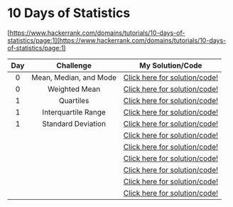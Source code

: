 # 10 Days of Statistics

[https://www.hackerrank.com/domains/tutorials/10-days-of-statistics/page:1](https://www.hackerrank.com/domains/tutorials/10-days-of-statistics/page:1)

|**Day**|               **Challenge**               |         **My Solution/Code**         |
|:-----:|:-----------------------------------------:|:------------------------------------:|
|0      | Mean, Median, and Mode                    | [Click here for solution/code!](https://github.com/marwin-ko/competitive_programming/blob/master/HackerRank/10_Days_of_Statistics/mean_median_mode.md)|
|0      | Weighted Mean                             | [Click here for solution/code!](https://github.com/marwin-ko/competitive_programming/blob/master/HackerRank/10_Days_of_Statistics/weighted_mean.md)|
|1      | Quartiles                                 | [Click here for solution/code!](https://github.com/marwin-ko/competitive_programming/blob/master/HackerRank/10_Days_of_Statistics/quartiles.md)|
|1      | Interquartile Range                       | [Click here for solution/code!](https://github.com/marwin-ko/competitive_programming/blob/master/HackerRank/10_Days_of_Statistics/interquartile_range.md)|
|1      | Standard Deviation                        | [Click here for solution/code!](https://github.com/marwin-ko/competitive_programming/blob/master/HackerRank/10_Days_of_Statistics/standard_deviation.md)|
|      |                           | [Click here for solution/code!]()|
|      |                           | [Click here for solution/code!]()|
|      |                           | [Click here for solution/code!]()|
|      |                           | [Click here for solution/code!]()|
|      |                           | [Click here for solution/code!]()|
|      |                           | [Click here for solution/code!]()|
